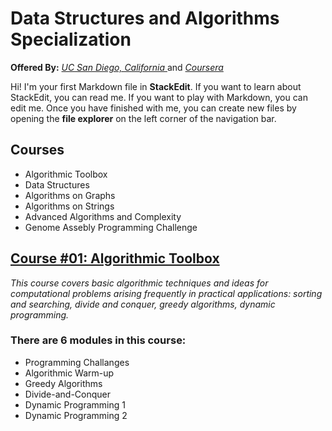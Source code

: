 ﻿# Data Structures and Algorithms Specialization

 **Offered By:** [*UC San Diego, California* ](https://ucsd.edu/)  and [*Coursera*](https://www.coursera.org/)

Hi! I'm your first Markdown file in **StackEdit**. If you want to learn about StackEdit, you can read me. If you want to play with Markdown, you can edit me. Once you have finished with me, you can create new files by opening the **file explorer** on the left corner of the navigation bar.


## Courses

 - Algorithmic Toolbox
 - Data Structures
 - Algorithms on Graphs 
 - Algorithms on Strings 
 - Advanced Algorithms and Complexity 
 - Genome Assebly Programming Challenge


## [Course #01: Algorithmic Toolbox](Algorithmic%20Toolbox)

*This course covers basic algorithmic techniques and ideas for computational problems arising frequently in practical applications: sorting and searching, divide and conquer, greedy algorithms, dynamic programming.*

### There are 6 modules in this course: 

 - Programming Challanges
 - Algorithmic Warm-up
 - Greedy Algorithms
 - Divide-and-Conquer
 - Dynamic Programming 1
 - Dynamic Programming 2

